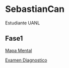 # SebastianCan
Estudiante UANL

## Fase1
[Mapa Mental](https://github.com/SebastianCanizales/SebastianCan/blob/main/MapaMental_1_1842108.pdf)

[Examen Diagnostico](https://github.com/SebastianCanizales/SebastianCan/blob/main/Examen%20diagnostico.pdf)
